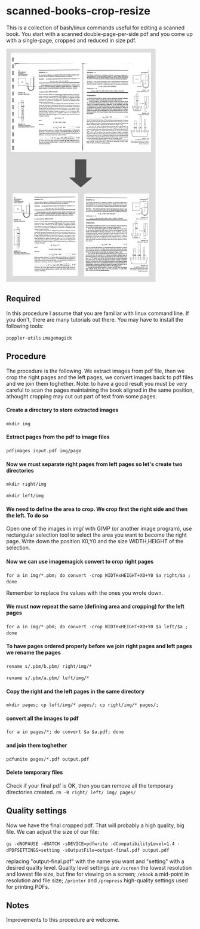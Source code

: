 # scanned-books-crop-resize

This is a collection of bash/linux commands useful for editing a scanned book. You start with a scanned double-page-per-side pdf and you come up with a single-page, cropped and reduced in size pdf.

![](description.png)
## Required
In this procedure I assume that you are familiar with linux command line. If you don't, there are many tutorials out there.
You may have to install the following tools:

`poppler-utils`
`imagemagick`

## Procedure
The procedure is the following. We extract images from pdf file, then we crop the right pages and the left pages, we convert images back to pdf files and we join them toghether.
Note: to have a good result you must be very careful to scan the pages maintaining the book aligned in the same position, athought cropping may cut out part of text from some pages.

#### Create a directory to store extracted images
`mkdir img`
#### Extract pages from the pdf to image files
`pdfimages input.pdf img/page`

#### Now we must separate right pages from left pages so let's create two directories
`mkdir right/img`

`mkdir left/img`
#### We need to define the area to crop. We crop first the right side and then the left. To do so
Open one of the images in img/ with GIMP (or another image program), use rectangular selection tool to select the area you want to become the right page. Write down the position X0,Y0 and the size WIDTH,HEIGHT of the selection.
#### Now we can use imagemagick convert to crop right pages
`for a in img/*.pbm; do convert -crop WIDTHxHEIGHT+X0+Y0 $a right/$a ; done`

Remember to replace the values with the ones you wrote down.
#### We must now repeat the same (defining area and cropping) for the left pages
`for a in img/*.pbm; do convert -crop WIDTHxHEIGHT+X0+Y0 $a left/$a ; done`
#### To have pages ordered properly before we join right pages and left pages we rename the pages
`rename s/.pbm/b.pbm/ right/img/*`

`rename s/.pbm/a.pbm/ left/img/*`
#### Copy the right and the left pages in the same directory
`mkdir pages; cp left/img/* pages/; cp right/img/* pages/;`
#### convert all the images to pdf
`for a in pages/*; do convert $a $a.pdf; done`
#### and join them toghether
`pdfunite pages/*.pdf output.pdf`

#### Delete temporary files
Check if your final pdf is OK, then you can remove all the temporary directories created.
`rm -R right/ left/ img/ pages/`

## Quality settings
Now we have the final cropped pdf. That will probably a high quality, big file. We can adjust the size of our file:

`gs -dNOPAUSE -dBATCH -sDEVICE=pdfwrite -dCompatibilityLevel=1.4 -dPDFSETTINGS=setting -sOutputFile=output-final.pdf output.pdf`

replacing "output-final.pdf" with the name you want and "setting" with a desired quality level. Quality level settings are `/screen` the lowest resolution and lowest file size, but fine for viewing on a screen; `/ebook` a mid-point in resolution and file size; `/printer` and `/prepress` high-quality settings used for printing PDFs.

## Notes
Improvements to this procedure are welcome.

